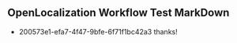 ## OpenLocalization Workflow Test MarkDown
* 200573e1-efa7-4f47-9bfe-6f71f1bc42a3 thanks!

<!--HONumber=Aug16_HO1-->


